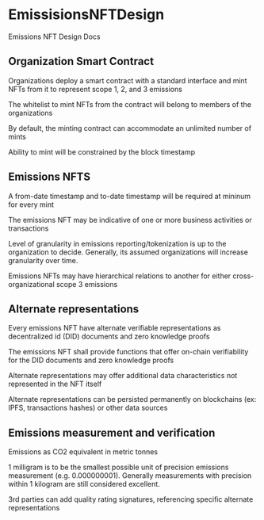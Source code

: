 # EmissisionsNFTDesign
Emissions NFT Design Docs

## Organization Smart Contract
Organizations deploy a smart contract with a standard interface and mint NFTs from it to represent scope 1, 2, and 3 emissions

The whitelist to mint NFTs from the contract will belong to members of the organizations

By default, the minting contract can accommodate an unlimited number of mints

Ability to mint will be constrained by the block timestamp

## Emissions NFTS

A from-date timestamp and to-date timestamp will be required at mininum for every mint

The emissions NFT may be indicative of one or more business activities or transactions

Level of granularity in emissions reporting/tokenization is up to the organization to decide. Generally, its assumed organizations will increase granularity over time.

Emissions NFTs may have hierarchical relations to another for either cross-organizational scope 3 emissions

## Alternate representations

Every emissions NFT have alternate verifiable representations as decentralized id (DID) documents and zero knowledge proofs

The emissions NFT shall provide functions that offer on-chain verifiability for the DID documents and zero knowledge proofs

Alternate representations may offer additional data characteristics not represented in the NFT itself

Alternate representations can be persisted permanently on blockchains (ex: IPFS, transactions hashes) or other data sources

## Emissions measurement and verification

Emissions as CO2 equivalent in metric tonnes

1 milligram is to be the smallest possible unit of precision emissions measurement (e.g. 0.000000001). Generally measurements with precision within 1 kilogram are still considered excellent.

3rd parties can add quality rating signatures, referencing specific alternate representations

